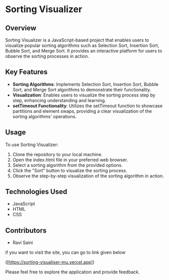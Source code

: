 # Sorting Visualizer

## Overview
Sorting Visualizer is a JavaScript-based project that enables users to visualize popular sorting algorithms such as Selection Sort, Insertion Sort, Bubble Sort, and Merge Sort. It provides an interactive platform for users to observe the sorting processes in action.

## Key Features
- **Sorting Algorithms**: Implements Selection Sort, Insertion Sort, Bubble Sort, and Merge Sort algorithms to demonstrate their functionality.
- **Visualization**: Enables users to visualize the sorting process step by step, enhancing understanding and learning.
- **setTimeout Functionality**: Utilizes the setTimeout function to showcase partitions and element swaps, providing a clear visualization of the sorting algorithms' operations.

## Usage
To use Sorting Visualizer:
1. Clone the repository to your local machine.
2. Open the index.html file in your preferred web browser.
3. Select a sorting algorithm from the provided options.
4. Click the "Sort" button to visualize the sorting process.
5. Observe the step-by-step visualization of the sorting algorithm in action.

## Technologies Used
- JavaScript
- HTML
- CSS

## Contributors
- Ravi Saini

if you want to visit the site, you can go to link given below

([https://sorting-visualiser-mu.vercel.app])

Please feel free to explore the application and provide feedback.
